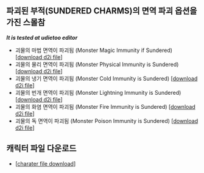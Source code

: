 ## 파괴된 부적(SUNDERED CHARMS)의 면역 파괴 옵션을 가진 스몰참
***It is tested at udietoo editor***
- 괴물의 마법 면역이 파괴됨 (Monster Magic Immunity if Sundered) [[download d2i file](https://github.com/N0FreeLunch/diablo/raw/main/immunity_charm/pierce_magic_immunity.d2i)]
- 괴물의 물리 면역이 파괴됨 (Monster Physical Immunity is Sundered) [[download d2i file](https://github.com/N0FreeLunch/diablo/raw/main/immunity_charm/pierce_damage_immunity.d2i)]
- 괴물의 냉기 면역이 파괴됨 (Monster Cold Immunity is Sundered) [[download d2i file](https://github.com/N0FreeLunch/diablo/raw/main/immunity_charm/pierce_cold_immunity.d2i)]
- 괴물의 번개 면역이 파괴됨 (Monster Lightning Immunity is Sundered) [[download d2i file](https://github.com/N0FreeLunch/diablo/raw/main/immunity_charm/pierce_light_immunity.d2i)]
- 괴물의 화염 면역이 파괴됨 (Monster Fire Immunity is Sundered) [[download d2i file](https://github.com/N0FreeLunch/diablo/raw/main/immunity_charm/pierce_fire_immunity.d2i)]
- 괴물의 독 면역이 파괴됨 (Monster Poison Immunity is Sundered) [[download d2i file](https://github.com/N0FreeLunch/diablo/raw/main/immunity_charm/pierce_poison_immunity.d2i)]

## 캐릭터 파일 다운로드
- [[charater file download](https://github.com/N0FreeLunch/diablo/raw/main/immunity_charm/immun_charm_char.d2s)]
